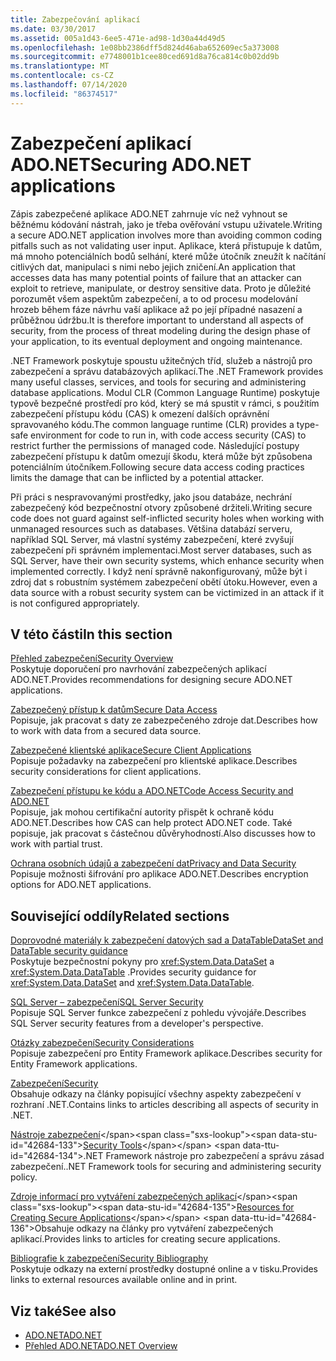 ```yaml
---
title: Zabezpečování aplikací
ms.date: 03/30/2017
ms.assetid: 005a1d43-6ee5-471e-ad98-1d30a44d49d5
ms.openlocfilehash: 1e08bb2386dff5d824d46aba652609ec5a373008
ms.sourcegitcommit: e7748001b1cee80ced691d8a76ca814c0b02dd9b
ms.translationtype: MT
ms.contentlocale: cs-CZ
ms.lasthandoff: 07/14/2020
ms.locfileid: "86374517"
---
```

# <a name="securing-adonet-applications"></a><span data-ttu-id="42684-102">Zabezpečení aplikací ADO.NET</span><span class="sxs-lookup"><span data-stu-id="42684-102">Securing ADO.NET applications</span></span>

<span data-ttu-id="42684-103">Zápis zabezpečené aplikace ADO.NET zahrnuje víc než vyhnout se běžnému kódování nástrah, jako je třeba ověřování vstupu uživatele.</span><span class="sxs-lookup"><span data-stu-id="42684-103">Writing a secure ADO.NET application involves more than avoiding common coding pitfalls such as not validating user input.</span></span> <span data-ttu-id="42684-104">Aplikace, která přistupuje k datům, má mnoho potenciálních bodů selhání, které může útočník zneužít k načítání citlivých dat, manipulaci s nimi nebo jejich zničení.</span><span class="sxs-lookup"><span data-stu-id="42684-104">An application that accesses data has many potential points of failure that an attacker can exploit to retrieve, manipulate, or destroy sensitive data.</span></span> <span data-ttu-id="42684-105">Proto je důležité porozumět všem aspektům zabezpečení, a to od procesu modelování hrozeb během fáze návrhu vaší aplikace až po její případné nasazení a průběžnou údržbu.</span><span class="sxs-lookup"><span data-stu-id="42684-105">It is therefore important to understand all aspects of security, from the process of threat modeling during the design phase of your application, to its eventual deployment and ongoing maintenance.</span></span>  
  
<span data-ttu-id="42684-106">.NET Framework poskytuje spoustu užitečných tříd, služeb a nástrojů pro zabezpečení a správu databázových aplikací.</span><span class="sxs-lookup"><span data-stu-id="42684-106">The .NET Framework provides many useful classes, services, and tools for securing and administering database applications.</span></span> <span data-ttu-id="42684-107">Modul CLR (Common Language Runtime) poskytuje typově bezpečné prostředí pro kód, který se má spustit v rámci, s použitím zabezpečení přístupu kódu (CAS) k omezení dalších oprávnění spravovaného kódu.</span><span class="sxs-lookup"><span data-stu-id="42684-107">The common language runtime (CLR) provides a type-safe environment for code to run in, with code access security (CAS) to restrict further the permissions of managed code.</span></span> <span data-ttu-id="42684-108">Následující postupy zabezpečení přístupu k datům omezují škodu, která může být způsobena potenciálním útočníkem.</span><span class="sxs-lookup"><span data-stu-id="42684-108">Following secure data access coding practices limits the damage that can be inflicted by a potential attacker.</span></span>  
  
<span data-ttu-id="42684-109">Při práci s nespravovanými prostředky, jako jsou databáze, nechrání zabezpečený kód bezpečnostní otvory způsobené držiteli.</span><span class="sxs-lookup"><span data-stu-id="42684-109">Writing secure code does not guard against self-inflicted security holes when working with unmanaged resources such as databases.</span></span> <span data-ttu-id="42684-110">Většina databází serveru, například SQL Server, má vlastní systémy zabezpečení, které zvyšují zabezpečení při správném implementaci.</span><span class="sxs-lookup"><span data-stu-id="42684-110">Most server databases, such as SQL Server, have their own security systems, which enhance security when implemented correctly.</span></span> <span data-ttu-id="42684-111">I když není správně nakonfigurovaný, může být i zdroj dat s robustním systémem zabezpečení obětí útoku.</span><span class="sxs-lookup"><span data-stu-id="42684-111">However, even a data source with a robust security system can be victimized in an attack if it is not configured appropriately.</span></span>  
  
## <a name="in-this-section"></a><span data-ttu-id="42684-112">V této části</span><span class="sxs-lookup"><span data-stu-id="42684-112">In this section</span></span>

 [<span data-ttu-id="42684-113">Přehled zabezpečení</span><span class="sxs-lookup"><span data-stu-id="42684-113">Security Overview</span></span>](security-overview.md)  
 <span data-ttu-id="42684-114">Poskytuje doporučení pro navrhování zabezpečených aplikací ADO.NET.</span><span class="sxs-lookup"><span data-stu-id="42684-114">Provides recommendations for designing secure ADO.NET applications.</span></span>  
  
 [<span data-ttu-id="42684-115">Zabezpečený přístup k datům</span><span class="sxs-lookup"><span data-stu-id="42684-115">Secure Data Access</span></span>](secure-data-access.md)  
 <span data-ttu-id="42684-116">Popisuje, jak pracovat s daty ze zabezpečeného zdroje dat.</span><span class="sxs-lookup"><span data-stu-id="42684-116">Describes how to work with data from a secured data source.</span></span>  
  
 [<span data-ttu-id="42684-117">Zabezpečené klientské aplikace</span><span class="sxs-lookup"><span data-stu-id="42684-117">Secure Client Applications</span></span>](secure-client-applications.md)  
 <span data-ttu-id="42684-118">Popisuje požadavky na zabezpečení pro klientské aplikace.</span><span class="sxs-lookup"><span data-stu-id="42684-118">Describes security considerations for client applications.</span></span>  
  
 [<span data-ttu-id="42684-119">Zabezpečení přístupu ke kódu a ADO.NET</span><span class="sxs-lookup"><span data-stu-id="42684-119">Code Access Security and ADO.NET</span></span>](code-access-security.md)  
 <span data-ttu-id="42684-120">Popisuje, jak mohou certifikační autority přispět k ochraně kódu ADO.NET.</span><span class="sxs-lookup"><span data-stu-id="42684-120">Describes how CAS can help protect ADO.NET code.</span></span> <span data-ttu-id="42684-121">Také popisuje, jak pracovat s částečnou důvěryhodností.</span><span class="sxs-lookup"><span data-stu-id="42684-121">Also discusses how to work with partial trust.</span></span>  
  
 [<span data-ttu-id="42684-122">Ochrana osobních údajů a zabezpečení dat</span><span class="sxs-lookup"><span data-stu-id="42684-122">Privacy and Data Security</span></span>](privacy-and-data-security.md)  
 <span data-ttu-id="42684-123">Popisuje možnosti šifrování pro aplikace ADO.NET.</span><span class="sxs-lookup"><span data-stu-id="42684-123">Describes encryption options for ADO.NET applications.</span></span>  
  
## <a name="related-sections"></a><span data-ttu-id="42684-124">Související oddíly</span><span class="sxs-lookup"><span data-stu-id="42684-124">Related sections</span></span>

 [<span data-ttu-id="42684-125">Doprovodné materiály k zabezpečení datových sad a DataTable</span><span class="sxs-lookup"><span data-stu-id="42684-125">DataSet and DataTable security guidance</span></span>](dataset-datatable-dataview/security-guidance.md)  
 <span data-ttu-id="42684-126">Poskytuje bezpečnostní pokyny pro <xref:System.Data.DataSet> a <xref:System.Data.DataTable> .</span><span class="sxs-lookup"><span data-stu-id="42684-126">Provides security guidance for <xref:System.Data.DataSet> and <xref:System.Data.DataTable>.</span></span>

 [<span data-ttu-id="42684-127">SQL Server – zabezpečení</span><span class="sxs-lookup"><span data-stu-id="42684-127">SQL Server Security</span></span>](./sql/sql-server-security.md)  
 <span data-ttu-id="42684-128">Popisuje SQL Server funkce zabezpečení z pohledu vývojáře.</span><span class="sxs-lookup"><span data-stu-id="42684-128">Describes SQL Server security features from a developer's perspective.</span></span>  
  
 [<span data-ttu-id="42684-129">Otázky zabezpečení</span><span class="sxs-lookup"><span data-stu-id="42684-129">Security Considerations</span></span>](./ef/security-considerations.md)  
 <span data-ttu-id="42684-130">Popisuje zabezpečení pro Entity Framework aplikace.</span><span class="sxs-lookup"><span data-stu-id="42684-130">Describes security for Entity Framework applications.</span></span>  
  
 [<span data-ttu-id="42684-131">Zabezpečení</span><span class="sxs-lookup"><span data-stu-id="42684-131">Security</span></span>](../../../standard/security/index.md)  
 <span data-ttu-id="42684-132">Obsahuje odkazy na články popisující všechny aspekty zabezpečení v rozhraní .NET.</span><span class="sxs-lookup"><span data-stu-id="42684-132">Contains links to articles describing all aspects of security in .NET.</span></span>  
  
 <span data-ttu-id="42684-133">[Nástroje zabezpečení](https://docs.microsoft.com/previous-versions/visualstudio/visual-studio-2008/7w3fd0wb(v=vs.90))</span><span class="sxs-lookup"><span data-stu-id="42684-133">[Security Tools](https://docs.microsoft.com/previous-versions/visualstudio/visual-studio-2008/7w3fd0wb(v=vs.90))</span></span>  
 <span data-ttu-id="42684-134">.NET Framework nástroje pro zabezpečení a správu zásad zabezpečení.</span><span class="sxs-lookup"><span data-stu-id="42684-134">.NET Framework tools for securing and administering security policy.</span></span>  
  
 <span data-ttu-id="42684-135">[Zdroje informací pro vytváření zabezpečených aplikací](https://docs.microsoft.com/previous-versions/visualstudio/visual-studio-2010/ms165101(v=vs.100))</span><span class="sxs-lookup"><span data-stu-id="42684-135">[Resources for Creating Secure Applications](https://docs.microsoft.com/previous-versions/visualstudio/visual-studio-2010/ms165101(v=vs.100))</span></span>  
 <span data-ttu-id="42684-136">Obsahuje odkazy na články pro vytváření zabezpečených aplikací.</span><span class="sxs-lookup"><span data-stu-id="42684-136">Provides links to articles for creating secure applications.</span></span>  
  
 [<span data-ttu-id="42684-137">Bibliografie k zabezpečení</span><span class="sxs-lookup"><span data-stu-id="42684-137">Security Bibliography</span></span>](/visualstudio/ide/securing-applications)  
 <span data-ttu-id="42684-138">Poskytuje odkazy na externí prostředky dostupné online a v tisku.</span><span class="sxs-lookup"><span data-stu-id="42684-138">Provides links to external resources available online and in print.</span></span>  
  
## <a name="see-also"></a><span data-ttu-id="42684-139">Viz také</span><span class="sxs-lookup"><span data-stu-id="42684-139">See also</span></span>

- [<span data-ttu-id="42684-140">ADO.NET</span><span class="sxs-lookup"><span data-stu-id="42684-140">ADO.NET</span></span>](index.md)
- [<span data-ttu-id="42684-141">Přehled ADO.NET</span><span class="sxs-lookup"><span data-stu-id="42684-141">ADO.NET Overview</span></span>](ado-net-overview.md)
